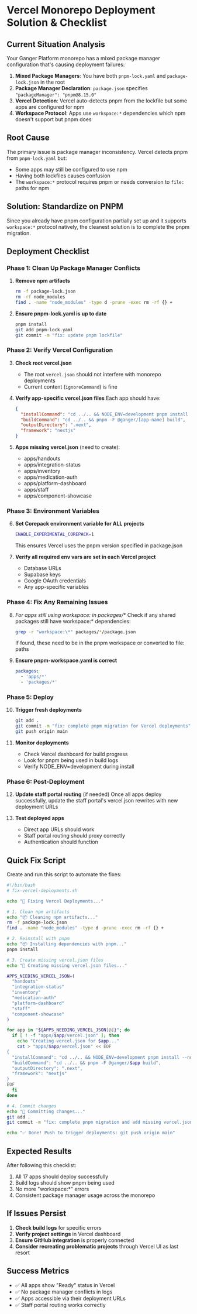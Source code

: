 # Vercel Monorepo Deployment Solution & Checklist

## Current Situation Analysis

Your Ganger Platform monorepo has a mixed package manager configuration that's causing deployment failures:

1. **Mixed Package Managers**: You have both `pnpm-lock.yaml` and `package-lock.json` in the root
2. **Package Manager Declaration**: `package.json` specifies `"packageManager": "pnpm@8.15.0"`
3. **Vercel Detection**: Vercel auto-detects pnpm from the lockfile but some apps are configured for npm
4. **Workspace Protocol**: Apps use `workspace:*` dependencies which npm doesn't support but pnpm does

## Root Cause

The primary issue is package manager inconsistency. Vercel detects pnpm from `pnpm-lock.yaml` but:
- Some apps may still be configured to use npm
- Having both lockfiles causes confusion
- The `workspace:*` protocol requires pnpm or needs conversion to `file:` paths for npm

## Solution: Standardize on PNPM

Since you already have pnpm configuration partially set up and it supports `workspace:*` protocol natively, the cleanest solution is to complete the pnpm migration.

## Deployment Checklist

### Phase 1: Clean Up Package Manager Conflicts

1. **Remove npm artifacts**
   ```bash
   rm -f package-lock.json
   rm -rf node_modules
   find . -name "node_modules" -type d -prune -exec rm -rf {} +
   ```

2. **Ensure pnpm-lock.yaml is up to date**
   ```bash
   pnpm install
   git add pnpm-lock.yaml
   git commit -m "fix: update pnpm lockfile"
   ```

### Phase 2: Verify Vercel Configuration

3. **Check root vercel.json**
   - The root `vercel.json` should not interfere with monorepo deployments
   - Current content (`ignoreCommand`) is fine

4. **Verify app-specific vercel.json files**
   Each app should have:
   ```json
   {
     "installCommand": "cd ../.. && NODE_ENV=development pnpm install --no-frozen-lockfile",
     "buildCommand": "cd ../.. && pnpm -F @ganger/[app-name] build",
     "outputDirectory": ".next",
     "framework": "nextjs"
   }
   ```

5. **Apps missing vercel.json** (need to create):
   - apps/handouts
   - apps/integration-status
   - apps/inventory
   - apps/medication-auth
   - apps/platform-dashboard
   - apps/staff
   - apps/component-showcase

### Phase 3: Environment Variables

6. **Set Corepack environment variable for ALL projects**
   ```bash
   ENABLE_EXPERIMENTAL_COREPACK=1
   ```
   This ensures Vercel uses the pnpm version specified in package.json

7. **Verify all required env vars are set in each Vercel project**
   - Database URLs
   - Supabase keys
   - Google OAuth credentials
   - Any app-specific variables

### Phase 4: Fix Any Remaining Issues

8. **For apps still using workspace:* in packages/**
   Check if any shared packages still have workspace:* dependencies:
   ```bash
   grep -r "workspace:\*" packages/*/package.json
   ```
   If found, these need to be in the pnpm workspace or converted to file: paths

9. **Ensure pnpm-workspace.yaml is correct**
   ```yaml
   packages:
     - 'apps/*'
     - 'packages/*'
   ```

### Phase 5: Deploy

10. **Trigger fresh deployments**
    ```bash
    git add .
    git commit -m "fix: complete pnpm migration for Vercel deployments"
    git push origin main
    ```

11. **Monitor deployments**
    - Check Vercel dashboard for build progress
    - Look for pnpm being used in build logs
    - Verify NODE_ENV=development during install

### Phase 6: Post-Deployment

12. **Update staff portal routing** (if needed)
    Once all apps deploy successfully, update the staff portal's vercel.json rewrites with new deployment URLs

13. **Test deployed apps**
    - Direct app URLs should work
    - Staff portal routing should proxy correctly
    - Authentication should function

## Quick Fix Script

Create and run this script to automate the fixes:

```bash
#!/bin/bash
# fix-vercel-deployments.sh

echo "🔧 Fixing Vercel Deployments..."

# 1. Clean npm artifacts
echo "📦 Cleaning npm artifacts..."
rm -f package-lock.json
find . -name "node_modules" -type d -prune -exec rm -rf {} +

# 2. Reinstall with pnpm
echo "📦 Installing dependencies with pnpm..."
pnpm install

# 3. Create missing vercel.json files
echo "📝 Creating missing vercel.json files..."

APPS_NEEDING_VERCEL_JSON=(
  "handouts"
  "integration-status"
  "inventory"
  "medication-auth"
  "platform-dashboard"
  "staff"
  "component-showcase"
)

for app in "${APPS_NEEDING_VERCEL_JSON[@]}"; do
  if [ ! -f "apps/$app/vercel.json" ]; then
    echo "Creating vercel.json for $app..."
    cat > "apps/$app/vercel.json" << EOF
{
  "installCommand": "cd ../.. && NODE_ENV=development pnpm install --no-frozen-lockfile",
  "buildCommand": "cd ../.. && pnpm -F @ganger/$app build",
  "outputDirectory": ".next",
  "framework": "nextjs"
}
EOF
  fi
done

# 4. Commit changes
echo "💾 Committing changes..."
git add .
git commit -m "fix: complete pnpm migration and add missing vercel.json files"

echo "✅ Done! Push to trigger deployments: git push origin main"
```

## Expected Results

After following this checklist:
1. All 17 apps should deploy successfully
2. Build logs should show pnpm being used
3. No more "workspace:*" errors
4. Consistent package manager usage across the monorepo

## If Issues Persist

1. **Check build logs** for specific errors
2. **Verify project settings** in Vercel dashboard
3. **Ensure GitHub integration** is properly connected
4. **Consider recreating problematic projects** through Vercel UI as last resort

## Success Metrics

- ✅ All apps show "Ready" status in Vercel
- ✅ No package manager conflicts in logs
- ✅ Apps accessible via their deployment URLs
- ✅ Staff portal routing works correctly